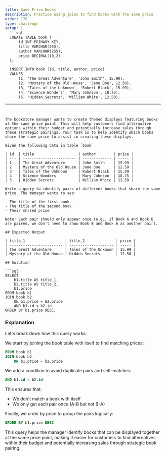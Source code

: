 ```yaml
---
title: Same Price Books
description: Practice using joins to find books with the same price
order: 170
type: challenge
setup: |
  ```sql
  CREATE TABLE book (
      id INT PRIMARY KEY,
      title VARCHAR(255),
      author VARCHAR(255),
      price DECIMAL(10,2)
  );

  INSERT INTO book (id, title, author, price)
  VALUES 
      (1, 'The Great Adventure', 'John Smith', 15.99),
      (2, 'Mystery of the Old House', 'Jane Doe', 12.50),
      (3, 'Tales of the Unknown', 'Robert Black', 15.99),
      (4, 'Science Wonders', 'Mary Johnson', 18.75),
      (5, 'Hidden Secrets', 'William White', 12.50);
  ```
---
```


The bookstore manager wants to create themed displays featuring books at the same price point. This will help customers find alternative options within their budget and potentially increase sales through these strategic pairings. Your task is to help identify which books share the same price to assist in creating these displays.

Given the following data in table `book`

| id  | title                    | author        | price |
| --- | ------------------------ | ------------- | ----- |
| 1   | The Great Adventure      | John Smith    | 15.99 |
| 2   | Mystery of the Old House | Jane Doe      | 12.50 |
| 3   | Tales of the Unknown     | Robert Black  | 15.99 |
| 4   | Science Wonders          | Mary Johnson  | 18.75 |
| 5   | Hidden Secrets           | William White | 12.50 |

Write a query to identify pairs of different books that share the same price. The manager wants to see:

- The title of the first book
- The title of the second book
- Their shared price

Note: Each pair should only appear once (e.g., if Book A and Book B are paired, we don't need to show Book B and Book A as another pair).

## Expected Output

| title_1                  | title_2              | price |
| ------------------------ | -------------------- | ----- |
| The Great Adventure      | Tales of the Unknown | 15.99 |
| Mystery of the Old House | Hidden Secrets       | 12.50 |

## Solution

```sql
SELECT
    b1.title AS title_1,
    b2.title AS title_2,
    b1.price
FROM book b1
JOIN book b2
    ON b1.price = b2.price
    AND b1.id < b2.id
ORDER BY b1.price DESC;
```

### Explanation

Let's break down how this query works:

We start by joining the book table with itself to find matching prices:

```sql
FROM book b1
JOIN book b2
    ON b1.price = b2.price
```

We add a condition to avoid duplicate pairs and self-matches:

```sql
AND b1.id < b2.id
```

This ensures that:

- We don't match a book with itself
- We only get each pair once (A-B but not B-A)

Finally, we order by price to group the pairs logically:

```sql
ORDER BY b1.price DESC
```

This query helps the manager identify books that can be displayed together at the same price point, making it easier for customers to find alternatives within their budget and potentially increasing sales through strategic book pairing.
